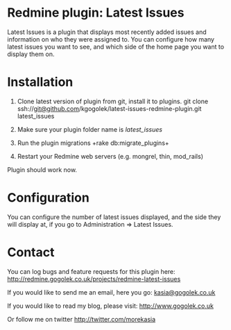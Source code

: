 Redmine plugin: Latest Issues
=============================

Latest Issues is a plugin that displays most recently added issues and information on who they were assigned to.
You can configure how many latest issues you want to see, and which side of the home page you want to display them on.

Installation
============
1. Clone latest version of plugin from git, install it to plugins. git clone ssh://git@github.com/kgogolek/latest-issues-redmine-plugin.git latest_issues

2. Make sure your plugin folder name is *latest_issues*

3. Run the plugin migrations +rake db:migrate_plugins+

4. Restart your Redmine web servers (e.g. mongrel, thin, mod_rails)

Plugin should work now.

Configuration
============

You can configure the number of latest issues displayed, and the side they will display at, if you go to Administration => Latest Issues.

Contact
=======

You can log bugs and feature requests for this plugin here:
http://redmine.gogolek.co.uk/projects/redmine-latest-issues

If you would like to send me an email, here you go: kasia@gogolek.co.uk

If you would like to read my blog, please visit:
http://www.gogolek.co.uk

Or follow me on twitter http://twitter.com/morekasia
